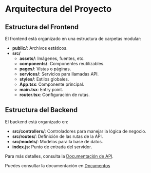 
# Arquitectura del Proyecto

## Estructura del Frontend

El frontend está organizado en una estructura de carpetas modular:

- **public/**: Archivos estáticos.
- **src/**
  - **assets/**: Imágenes, fuentes, etc.
  - **components/**: Componentes reutilizables.
  - **pages/**: Vistas o páginas.
  - **services/**: Servicios para llamadas API.
  - **styles/**: Estilos globales.
  - **App.tsx**: Componente principal.
  - **main.tsx**: Entry point.
  - **router.tsx**: Configuración de rutas.

## Estructura del Backend

El backend está organizado en:

- **src/controllers/**: Controladores para manejar la lógica de negocio.
- **src/routes/**: Definición de las rutas de la API.
- **src/models/**: Modelos para la base de datos.
- **index.js**: Punto de entrada del servidor.

Para más detalles, consulta la [Documentación de API](postman.md).

Puedes consultar la documentación en [Documentos](docs.md)

